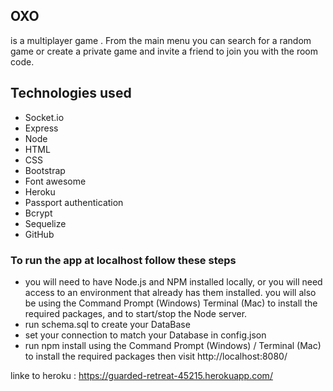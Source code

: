 ## OXO
is a multiplayer game . From the main menu you can search for a random game or create a private game and invite a friend to join you with the room code.

## Technologies used
* Socket.io
* Express
* Node
* HTML
* CSS
* Bootstrap
* Font awesome
* Heroku
* Passport authentication
* Bcrypt
* Sequelize
* GitHub

### To run the app at localhost follow these steps
* you will need to have Node.js and NPM installed locally, or you will need access to an environment that already has them installed. you will also be using the Command Prompt (Windows) Terminal (Mac) to install the required packages, and to start/stop the Node server.
* run schema.sql  to create your DataBase 
* set your connection to match your Database in config.json
* run npm install using the Command Prompt (Windows) / Terminal (Mac) to install the required packages  then visit http://localhost:8080/

linke to heroku : https://guarded-retreat-45215.herokuapp.com/

